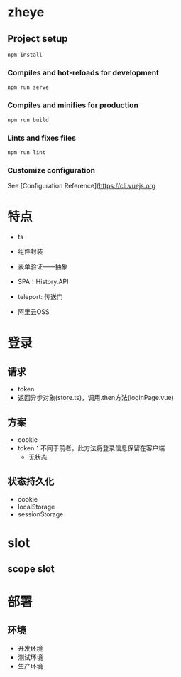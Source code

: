 # zheye

## Project setup
```
npm install
```

### Compiles and hot-reloads for development
```
npm run serve
```

### Compiles and minifies for production
```
npm run build
```

### Lints and fixes files
```
npm run lint
```

### Customize configuration
See [Configuration Reference](https://cli.vuejs.org
# 特点
- ts
- 组件封装
- 表单验证——抽象
- SPA：History.API
- teleport: 传送门

- 阿里云OSS

# 登录
## 请求
- token
- 返回异步对象(store.ts)，调用.then方法(loginPage.vue)

## 方案
- cookie
- token：不同于前者，此方法将登录信息保留在客户端
  - 无状态

## 状态持久化
- cookie
- localStorage
- sessionStorage


# slot
## scope slot

# 部署
## 环境
- 开发环境
- 测试环境
- 生产环境
